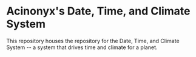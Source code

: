 # Acinonyx's Date, Time, and Climate System

This repository houses the repository for the Date, Time, and Climate System -- a system that drives time and climate for a planet.

